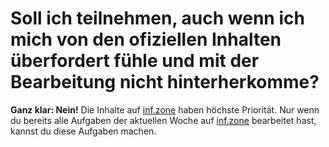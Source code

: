 # Soll ich teilnehmen, auch wenn ich mich von den ofiziellen Inhalten überfordert fühle und mit der Bearbeitung nicht hinterherkomme?

**Ganz klar: Nein!** Die Inhalte auf [inf.zone](https://inf.zone) haben höchste Priorität. Nur wenn du bereits alle
Aufgaben der aktuellen Woche auf [inf.zone](https://inf.zone) bearbeitet hast, kannst du diese Aufgaben machen.
